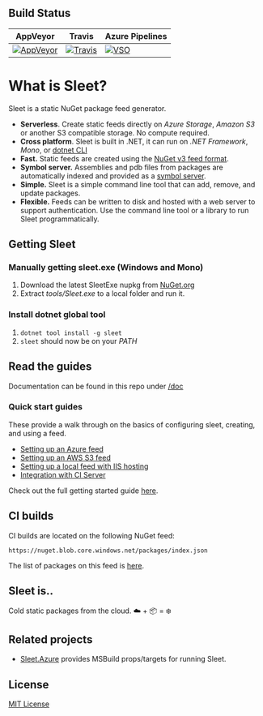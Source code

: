 ## Build Status

| AppVeyor | Travis | Azure Pipelines |
| --- | --- | --- |
| [![AppVeyor](https://ci.appveyor.com/api/projects/status/cuhdeq60c3ogy7pa?svg=true)](https://ci.appveyor.com/project/emgarten/sleet) | [![Travis](https://travis-ci.com/emgarten/Sleet.svg?branch=main)](https://travis-ci.com/emgarten/Sleet) | [![VSO](https://hackamore.visualstudio.com/_apis/public/build/definitions/abbff132-0981-4267-a80d-a6e7682a75a9/2/badge)](https://github.com/emgarten/sleet) |

# What is Sleet?

Sleet is a static NuGet package feed generator.

* **Serverless**. Create static feeds directly on *Azure Storage*, *Amazon S3* or another S3 compatible storage. No compute required.
* **Cross platform**. Sleet is built in .NET, it can run on *.NET Framework*, *Mono*, or [dotnet CLI](https://github.com/dotnet/cli)
* **Fast.** Static feeds are created using the [NuGet v3 feed format](https://docs.microsoft.com/en-us/nuget/api/overview).
* **Symbol server.** Assemblies and pdb files from packages are automatically indexed and provided as a [symbol server](doc/symbol-server.md).
* **Simple.** Sleet is a simple command line tool that can add, remove, and update packages.
* **Flexible.** Feeds can be written to disk and hosted with a web server to support authentication. Use the command line tool or a library to run Sleet programmatically.

## Getting Sleet

### Manually getting sleet.exe (Windows and Mono)
1. Download the latest SleetExe nupkg from [NuGet.org](https://www.nuget.org/packages/SleetExe)
1. Extract *tools/Sleet.exe* to a local folder and run it.

### Install dotnet global tool
1. `dotnet tool install -g sleet`
1. `sleet` should now be on your *PATH*

## Read the guides

Documentation can be found in this repo under [/doc](doc/index.md)

### Quick start guides

These provide a walk through on the basics of configuring sleet, creating, and using a feed.

* [Setting up an Azure feed](doc/feed-type-azure.md)
* [Setting up an AWS S3 feed](doc/feed-type-s3.md)
* [Setting up a local feed with IIS hosting](doc/feed-type-local.md)
* [Integration with CI Server](doc/ci-server.md)

Check out the full getting started guide [here](http://emgarten.com/2016/04/25/how-to-host-a-nuget-v3-feed-on-azure-storage/).

## CI builds

CI builds are located on the following NuGet feed:

``https://nuget.blob.core.windows.net/packages/index.json``

The list of packages on this feed is [here](https://nuget.blob.core.windows.net/packages/sleet.packageindex.json).

## Sleet is..

Cold static packages from the cloud. ☁️ + 📦 = ❄️

## Related projects

* [Sleet.Azure](https://github.com/kzu/Sleet.Azure) provides MSBuild props/targets for running Sleet.

## License

[MIT License](https://github.com/emgarten/Sleet/blob/master/LICENSE.md)
